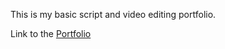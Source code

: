 This is my basic script and video editing portfolio.

Link to the
[Portfolio](https://sourabhbhatt.netlify.app/)
